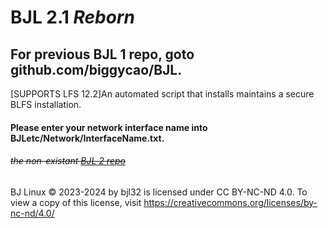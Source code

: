 # BJL 2.1 ___*Reborn*___
## For previous BJL 1 repo, goto github.com/biggycao/BJL.
[SUPPORTS LFS 12.2]An automated script that installs maintains a secure BLFS installation.
#### Please enter your network interface name into BJLetc/Network/InterfaceName.txt.

###### ~~the non-existant [BJL 2 repo](https://github.com/biggynb/BJL2)~~

BJ Linux © 2023-2024 by bjl32 is licensed under CC BY-NC-ND 4.0. To view a copy of this license, visit https://creativecommons.org/licenses/by-nc-nd/4.0/
